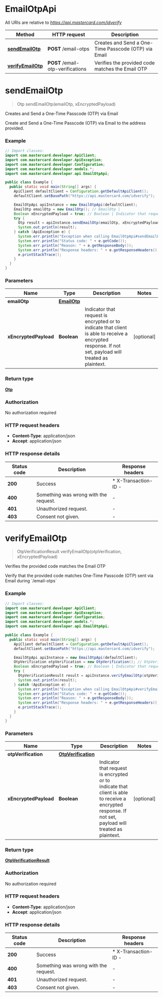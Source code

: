 # EmailOtpApi

All URIs are relative to *https://api.mastercard.com/idverify*

Method | HTTP request | Description
------------- | ------------- | -------------
[**sendEmailOtp**](EmailOtpApi.md#sendEmailOtp) | **POST** /email-otps | Creates and Send a One-Time Passcode (OTP) via Email
[**verifyEmailOtp**](EmailOtpApi.md#verifyEmailOtp) | **POST** /email-otp-verifications | Verifies the provided code matches the Email OTP


<a name="sendEmailOtp"></a>
# **sendEmailOtp**
> Otp sendEmailOtp(emailOtp, xEncryptedPayload)

Creates and Send a One-Time Passcode (OTP) via Email

Create and Send a One-Time Passcode (OTP) via Email to the address provided.

### Example
```java
// Import classes:
import com.mastercard.developer.ApiClient;
import com.mastercard.developer.ApiException;
import com.mastercard.developer.Configuration;
import com.mastercard.developer.models.*;
import com.mastercard.developer.api.EmailOtpApi;

public class Example {
  public static void main(String[] args) {
    ApiClient defaultClient = Configuration.getDefaultApiClient();
    defaultClient.setBasePath("https://api.mastercard.com/idverify");

    EmailOtpApi apiInstance = new EmailOtpApi(defaultClient);
    EmailOtp emailOtp = new EmailOtp(); // EmailOtp | 
    Boolean xEncryptedPayload = true; // Boolean | Indicator that request is encrypted or to indicate that client is able to receive a encrypted response. If not set, payload will treated as plaintext. 
    try {
      Otp result = apiInstance.sendEmailOtp(emailOtp, xEncryptedPayload);
      System.out.println(result);
    } catch (ApiException e) {
      System.err.println("Exception when calling EmailOtpApi#sendEmailOtp");
      System.err.println("Status code: " + e.getCode());
      System.err.println("Reason: " + e.getResponseBody());
      System.err.println("Response headers: " + e.getResponseHeaders());
      e.printStackTrace();
    }
  }
}
```

### Parameters

Name | Type | Description  | Notes
------------- | ------------- | ------------- | -------------
 **emailOtp** | [**EmailOtp**](EmailOtp.md)|  |
 **xEncryptedPayload** | **Boolean**| Indicator that request is encrypted or to indicate that client is able to receive a encrypted response. If not set, payload will treated as plaintext.  | [optional]

### Return type

[**Otp**](Otp.md)

### Authorization

No authorization required

### HTTP request headers

 - **Content-Type**: application/json
 - **Accept**: application/json

### HTTP response details
| Status code | Description | Response headers |
|-------------|-------------|------------------|
**200** | Success |  * X-Transaction-ID -  <br>  |
**400** | Something was wrong with the request. |  -  |
**401** | Unauthorized request. |  -  |
**403** | Consent not given. |  -  |

<a name="verifyEmailOtp"></a>
# **verifyEmailOtp**
> OtpVerificationResult verifyEmailOtp(otpVerification, xEncryptedPayload)

Verifies the provided code matches the Email OTP

Verify that the provided code matches One-Time Passcode (OTP) sent via Email during &#x60;/email-otps&#x60;

### Example
```java
// Import classes:
import com.mastercard.developer.ApiClient;
import com.mastercard.developer.ApiException;
import com.mastercard.developer.Configuration;
import com.mastercard.developer.models.*;
import com.mastercard.developer.api.EmailOtpApi;

public class Example {
  public static void main(String[] args) {
    ApiClient defaultClient = Configuration.getDefaultApiClient();
    defaultClient.setBasePath("https://api.mastercard.com/idverify");

    EmailOtpApi apiInstance = new EmailOtpApi(defaultClient);
    OtpVerification otpVerification = new OtpVerification(); // OtpVerification | 
    Boolean xEncryptedPayload = true; // Boolean | Indicator that request is encrypted or to indicate that client is able to receive a encrypted response. If not set, payload will treated as plaintext. 
    try {
      OtpVerificationResult result = apiInstance.verifyEmailOtp(otpVerification, xEncryptedPayload);
      System.out.println(result);
    } catch (ApiException e) {
      System.err.println("Exception when calling EmailOtpApi#verifyEmailOtp");
      System.err.println("Status code: " + e.getCode());
      System.err.println("Reason: " + e.getResponseBody());
      System.err.println("Response headers: " + e.getResponseHeaders());
      e.printStackTrace();
    }
  }
}
```

### Parameters

Name | Type | Description  | Notes
------------- | ------------- | ------------- | -------------
 **otpVerification** | [**OtpVerification**](OtpVerification.md)|  |
 **xEncryptedPayload** | **Boolean**| Indicator that request is encrypted or to indicate that client is able to receive a encrypted response. If not set, payload will treated as plaintext.  | [optional]

### Return type

[**OtpVerificationResult**](OtpVerificationResult.md)

### Authorization

No authorization required

### HTTP request headers

 - **Content-Type**: application/json
 - **Accept**: application/json

### HTTP response details
| Status code | Description | Response headers |
|-------------|-------------|------------------|
**200** | Success |  * X-Transaction-ID -  <br>  |
**400** | Something was wrong with the request. |  -  |
**401** | Unauthorized request. |  -  |
**403** | Consent not given. |  -  |


